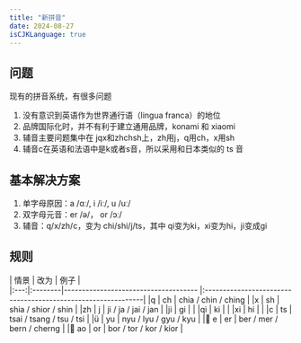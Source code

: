 ```yaml
---
title: "新拼音"
date: 2024-08-27
isCJKLanguage: true
---
```


## 问题

现有的拼音系统，有很多问题

1. 没有意识到英语作为世界通行语（lingua franca）的地位
1. 品牌国际化时，并不有利于建立通用品牌，konami 和 xiaomi
1. 辅音主要问题集中在 jqx和zhchsh上，zh用j，q用ch，x用sh
1. 辅音c在英语和法语中是k或者s音，所以采用和日本类似的 ts 音

## 基本解决方案

1. 单字母原因：a /ɑː/, i /iː/, u /uː/
1. 双字母元音：er /ə/， or /ɔː/
1. 辅音：q/x/zh/c，变为 chi/shi/j/ts，其中 qi变为ki，xi变为hi，ji变成gi

## 规则

| 情景      | 改为                               | 例子                                                          |  
|:---:|:--------|------------------------------------- |:-------------------------------------------------------------|
|q        | ch                                   | chia / chin / ching                                       |
|x       | sh                                   | shia / shior / shin                               |
|zh        | j                                    | ji / ja / jai / jan                               |
|ji        | gi                                   |                                     |
|qi        | ki                                  |                                       |
|xi       | hi                                   |                                       |
|c         | ts                                   | tsai / tsang / tsu / tsi                                  |
|ü         | yu                                   | nyu / lyu / gyu / kyu             |
|🤔 e         | er                                   | ber / mer / bern / cherng                              | 
|🤔 ao        | or                                   | bor / tor / kor / kior                              | 


<!-- 
## 四字母拼音表

<div style='width:1800px;margin-left: -500px;'>

|      | y/w  |b     |p     |m     |f     |d    |t    |n    |l    |g      |k     |h     |j      |q    |x    |zh    |ch     |sh     |r    |z    |c    |s    |
|------|------|------|------|------|------|-----|-----|-----|-----|-------|------|------|-------|-----|-----|------|-------|-------|-----|-----|-------|-----|
|a     |a     |ba    |pa    |ma    |fa    |da   |ta   |na   | la  | ga    | ka   | ha   |       |     |     | ja   | cha   |sha    |     | za  | tsa | sa  | 
|ai    |e     |be    |pe    |me    |      |de   |te   |ne   | le  | ge    | ke   | he   |       |     |     | je   | che   |she    |     | ze  | tse | se  | 
|an    |an    |ban   |pan   |man   | fan  |dan  |tan  |nan  | lan | gan   | kan  | han  |       |     |     | jan  | chan  |shan   | ran | zan | tsan | san  | 
|ang   |ang   |bang  |pang  |mang  | fang |dang |tang |nang | lang | gang | kang | hang |       |     |     | jang | cham  |sham   | rang | zang | tsam | sang  | 
|ao    |or   |bor   |por   |mor   |       |dor  |tor  |nor | lor   | gor  | kor  | hor  |       |     |     | jor  | chor  | shor  | ror  | zor | tsor | sor  | 
|e     |er   |      |      |mer   |       |der  |ter  |ner | ler   | ger  | ker  | her  |       |     |     | jer  | cher  | sher  | rer  | zer | tser | ser  | 
|ei    |ei   | bei  |pei   |mei   |fei   |dei   |     |nei | lei   | gei  |       | hei  |      |     |     |      |       | shei  |        | zei |      |   |
|en    |ern  | bern |pern  |mern  |fern  |dern  |     |nern |      | gern  |  kern | hern |      |      |    | jern | chen  | shen  | rern   | zern | tsen  | sern  |
|eng   |     | berm |perm  |merm  |ferm |derm  | term |nerm |lerm  | germ  |  kerm | herm |      |      |    | jerm | chem  | shem  | rerm   | zerm | tsem  | serm  |
|i     |yi   | bi   |pi    |mi    |       |di   | ti   |ni | li    |      |         |     | gi   |  ki  | hi   | ji | chi  | shi  | ri   | zi | tsi  | si  |
|ia    |ya   |      |     |     |        |dia    |      |   | lia    |      |         |     | gia   |  kia  | sia   |  |   |   |    |  |   |   |
|ian   |yan | ben  |pen  | men    |     |den   | ten | nen  | len   |      |         |     | gen   |  ken  | sen   |  |   |   |    |  |   |   |
|iang  |yang |     |    |        |     |       |     | nem  | lem   |      |         |     | gem   |  kem  | sem  |  |   |   |    |  |   |   |
|iao   |yor |  bior | pior | mior    |  | dior  | tior | nior  | lior   |      |         |     | gior   |  kior  | sior  |  |   |   |    |  |   |   |
|ie   |yer |  bier | pier | mier    |  | dier  | tier | nier  | lier   |      |         |     | gier   |  kier  | sier  |  |   |   |    |  |   |   |
|in   |yin |  bin | pin | min    |  |          |      | nin  | lin   |      |         |     | gin   |  kin  | sin  |  |   |   |    |  |   |   |
|ing   |ying |  bing | ping | ming |  |  ding  |  ting | ning  | ling   |      |         |     | ging   |  king  | sing  |  |   |   |    |  |   |   |
|io   |yo |   |  |  |  |    |   |   |    |      |         |     |    |    |   |  |   |   |    |  |   |   |
|iong  |yio |   |  |  |  |    |   |   |    |      |         |                                 |  gio  |  kio  |  sio |  |   |   |    |  |   |   |
|iu    |yo |   |  |          mio      |    |  dio   |   |    nio   | lio   |      |         |     |  gio  |  kio  |  sio |  |   |   |    |  |   |   |
|o    |er |  ber | per  |   mer    | fer   |       |   |        |    |      |         |     |    |    |   |  |   |   |    |  |   |   |
|ong    |werm |   |   |      |          | dong   | tong  | nong  | long  | gong  |  kong  | hong  |    |    |   | jong  | chum  |   | rong  |  zong |  tsum  | song  |
|ou    |o  |   | po  | mo      | fo         | do  | to  | no  | lo  | go  |  ko  | ho  |    |    |   | jo | cho  | sho   | ro  |  zo |  tso  | so  |
|u    |wu | bu   | pu  | mu      | fu         | du  | tu  | nu  | lu | gu |  ku  | hu  |    |    |   | ju| chu  | shu   | ru  |  zu |  tsu  | su  |
|ua    |wa |  |   |       |          |   |   |   |  | gua |  kua  | hua  |    |    |   | jua|   | shua   |   |   |    |   |
|uai  |we |  |   |       |          |   |   |   |  | gue|  kue  | hue  |    |    |   | | chue  | shue   |   |   |    |   |
|uan  |wan |  |   |       |          |  don | ton   | non  | lon  | gon |  kon  | hon  |    |    |   | jon | chon  | shon   | ron  | zon  |  tson  | son  |
|uang  |wang |  |   |       |          |   |    |   |   | gom |  kom  | hom  |    |    |   | jom | chom  | shom   |   |   |    |   |
|ue  |yur |  |   |       |          |   |    |niur   | liur  |  |    |   |  giur  | kiur   | siur  |  |   |    |   |   |    |   |
|ui  |wei |  |   |       |          | dui  | tui   |  |  |gui  |kui    | hui  |    |    |   | jui | chui  | shui   | rui  | zui  | tsui   | sui  |
|un  |wern |  |   |       |          | dun | tun   |  | lun |gun  |kun    | hun  |    |    |   | jun | chun  | shun   | run  | zun  | tsun   | sun  |
|uo  |wer |  |   |       |          | dur | tur  | nur | lur |gur  |kur    | hur  |    |    |   | jur| chur  | shur   | rur  | zur  | tsur   | sur  |
|ü  |yu  |  |   |       |          |  |   | nyu | lyu |  |    |   |    gyu | kyu | syu   |   |   |    |   ||    |   | 
|üan |yon  |  |   |       |          |  |   |  |  |  |    |   |     gyon | kyon | syon   |   |   |    |   ||    |   | |    |   | 
|ün |yun  |  |   |       |          |  |   |  |  |  |    |   |     gyun | kyun | syun   |   |   |    |   ||    |   | 
</div>

## 表音符号（phonetic）

<div style='width:1800px;margin-left: -500px;'>

|      | y/w  |b     |p     |m     |f     |d    |t    |n    |l    |g      |k     |h     |j      |q    |x    |zh    |ch     |sh     |r    |z    |c    |s    |
|------|------|------|------|------|------|-----|-----|-----|-----|-------|------|------|-------|-----|-----|------|-------|-------|-----|-----|-------|-----|
|a     |阿     |八    |扒    |马    |法    |大   |它   |呐   | 拉 | 咖    | 卡   | 哈   |       |     |     | 乍   | 叉   |杀    |     | 匝  | 擦/𰓣 | 卅  | 
|ai    |艾     |白    |排    |买    |     |代   |太   |乃   | 来  | 该    | 开   | 亥   |       |     |     | 宅   | 拆   |晒    |     | 在  | 才 | 塞  | 
|an    |安    |半     |潘    |曼   | 反  |旦  |覃  |南  | 兰 | 干   | 看  | 汗  |       |     |     | 占 | 产  |山   | 冉 | 咱 | 参/歺 | 三  | 
|ang   |卬    |邦     |旁    |亡    | 方 |当 |唐 | 囊/𰀉 | 浪 | 冈 | 亢 | 夯 |       |     |     | 章 | 常  |上   | 让 | 庄 | 仓 | 桑/𰗑  | 
|ao    |敖   |包      |泡    |毛   |       |刀  |桃  |闹 | 老   | 高  | 考  | 好  |       |     |     | 交  | 吵  | 少  | 扰  | 早 | 草 | 扫  | 
|e     |儿   |      |      |末   |       |的  |忒  |讷 | 乐   | 个  | 可  | 合  |       |     |     | 折  | 车  | 舌  | 热  | 仄 | 册 | 色  | 
|ei    |欸   | 北  |pei  |毎  |fei   |dei   |     |nei | lei   | gei  |       | hei  |      |     |     |      |       | shei  |        | zei |      |   |
|en    |ern  | bern |pern  |mern  |fern  |dern  |     |nern |      | gern  |  kern | hern |      |      |    | jern | chen  | shen  | rern   | zern | tsen  | sern  |
|eng   |     | berm |perm  |merm  |ferm |derm  | term |nerm |lerm  | germ  |  kerm | herm |      |      |    | jerm | chem  | shem  | rerm   | zerm | tsem  | serm  |
|i     |yi   | bi   |pi    |mi    |       |di   | ti   |ni | li    |      |         |     | gi   |  ki  | hi   | ji | chi  | shi  | ri   | zi | tsi  | si  |
|ia    |ya   |      |     |     |        |dia    |      |   | lia    |      |         |     | gia   |  kia  | sia   |  |   |   |    |  |   |   |
|ian   |yan | ben  |pen  | men    |     |den   | ten | nen  | len   |      |         |     | gen   |  ken  | sen   |  |   |   |    |  |   |   |
|iang  |yang |     |    |        |     |       |     | nem  | lem   |      |         |     | gem   |  kem  | sem  |  |   |   |    |  |   |   |
|iao   |yor |  bior | pior | mior    |  | dior  | tior | nior  | lior   |      |         |     | gior   |  kior  | sior  |  |   |   |    |  |   |   |
|ie   |yer |  bier | pier | mier    |  | dier  | tier | nier  | lier   |      |         |     | gier   |  kier  | sier  |  |   |   |    |  |   |   |
|in   |yin |  bin | pin | min    |  |          |      | nin  | lin   |      |         |     | gin   |  kin  | sin  |  |   |   |    |  |   |   |
|ing   |ying |  bing | ping | ming |  |  ding  |  ting | ning  | ling   |      |         |     | ging   |  king  | sing  |  |   |   |    |  |   |   |
|io   |yo |   |  |  |  |    |   |   |    |      |         |     |    |    |   |  |   |   |    |  |   |   |
|iong  |yio |   |  |  |  |    |   |   |    |      |         |                                 |  gio  |  kio  |  sio |  |   |   |    |  |   |   |
|iu    |yo |   |  |          mio      |    |  dio   |   |    nio   | lio   |      |         |     |  gio  |  kio  |  sio |  |   |   |    |  |   |   |
|o    |er |  ber | per  |   mer    | fer   |       |   |        |    |      |         |     |    |    |   |  |   |   |    |  |   |   |
|ong    |werm |   |   |      |          | dong   | tong  | nong  | long  | gong  |  kong  | hong  |    |    |   | jong  | chum  |   | rong  |  zong |  tsum  | song  |
|ou    |o  |   | po  | mo      | fo         | do  | to  | no  | lo  | go  |  ko  | ho  |    |    |   | jo | cho  | sho   | ro  |  zo |  tso  | so  |
|u    |wu | bu   | pu  | mu      | fu         | du  | tu  | nu  | lu | gu |  ku  | hu  |    |    |   | ju| chu  | shu   | ru  |  zu |  tsu  | su  |
|ua    |wa |  |   |       |          |   |   |   |  | gua |  kua  | hua  |    |    |   | jua|   | shua   |   |   |    |   |
|uai  |we |  |   |       |          |   |   |   |  | gue|  kue  | hue  |    |    |   | | chue  | shue   |   |   |    |   |
|uan  |wan |  |   |       |          |  don | ton   | non  | lon  | gon |  kon  | hon  |    |    |   | jon | chon  | shon   | ron  | zon  |  tson  | son  |
|uang  |wang |  |   |       |          |   |    |   |   | gom |  kom  | hom  |    |    |   | jom | chom  | shom   |   |   |    |   |
|ue  |yur |  |   |       |          |   |    |niur   | liur  |  |    |   |  giur  | kiur   | siur  |  |   |    |   |   |    |   |
|ui  |wei |  |   |       |          | dui  | tui   |  |  |gui  |kui    | hui  |    |    |   | jui | chui  | shui   | rui  | zui  | tsui   | sui  |
|un  |wern |  |   |       |          | dun | tun   |  | lun |gun  |kun    | hun  |    |    |   | jun | chun  | shun   | run  | zun  | tsun   | sun  |
|uo  |wer |  |   |       |          | dur | tur  | nur | lur |gur  |kur    | hur  |    |    |   | jur| chur  | shur   | rur  | zur  | tsur   | sur  |
|ü  |yu  |  |   |       |          |  |   | nyu | lyu |  |    |   |    gyu | kyu | syu   |   |   |    |   ||    |   | 
|üan |yon  |  |   |       |          |  |   |  |  |  |    |   |     gyon | kyon | syon   |   |   |    |   ||    |   | |    |   | 
|ün |yun  |  |   |       |          |  |   |  |  |  |    |   |     gyun | kyun | syun   |   |   |    |   ||    |   | 
</div>

## 表音字

|      |    |y    |w      |b     |p     |m     |f     |d    |t    |n    |l    |g      |k     |h     |j      |q    |x    |zh    |ch     |sh     |r    |z    |c    |s    |
|------|----|-----|-------|-----|------|------|------|-----|-----|-----|-----|-------|------|------|-------|-----|-----|------|-------|-------|-----|-----|-------|-----|-----|-----|
|a     |大、八 | 讠 | 𤣩   |冫    | 丬    | 冖   | 阝  | 刂   |土   |女   | 扌、力    |  工   | 口   |  火  | 几、巾  | 犭、七  |  忄  | ⻌    |  彳   |山     |亻   | 子  |  艹  | 纟  | 
|ai    |才     |    |    |   |     |   |  |   |  |   |  |   |       |     |     |    |    |    |     |   |  |   | 
|an    |山、三    |    |    |   |     |   |  |   |  |   |  |   |       |     |     |    |    |    |     |   |  |   | 
|ang   |上、方 |    |    |   |     |   |  |   |  |   |  |   |       |     |     |    |    |    |     |   |  |   | 
|ao    |刀  |    |    |   |     |   |  |   |  |   |  |   |       |     |     |    |    |    |     |   |  |   | 
|e     |儿 |    |    |   |     |   |  |   |  |   |  |   |       |     |     |    |    |    |     |   |  |   | 
|ei    |内 |    |    |   |     |   |  |   |  |   |  |   |       |     |     |    |    |    |     |   |  |   | 
|en    |人 |    |    |   |     |   |  |   |  |   |  |   |       |     |     |    |    |    |     |   |  |   | 
|eng   |生 |    |    |   |     |   |  |   |  |   |  |   |       |     |     |    |    |    |     |   |  |   | 
|i     |匕 |    |    |   |     |   |  |   |  |   |  |   |       |     |     |    |    |    |     |   |  |   | 
|ia    |丫 |    |    |   |     |   |  |   |  |   |  |   |       |     |     |    |    |    |     |   |  |   | 
|ian   |天|    |    |   |     |   |  |   |  |   |  |   |       |     |     |    |    |    |     |   |  |   | 
|iang  |羊 |    |    |   |     |   |  |   |  |   |  |   |       |     |     |    |    |    |     |   |  |   | 
|iao   |幺|    |    |   |     |   |  |   |  |   |  |   |       |     |     |    |    |    |     |   |  |   | 
|ie   |也 |    |    |   |     |   |  |   |  |   |  |   |       |     |     |    |    |    |     |   |  |   | 
|in   |心 |    |    |   |     |   |  |   |  |   |  |   |       |     |     |    |    |    |     |   |  |   | 
|ing   |丁 |    |    |   |     |   |  |   |  |   |  |   |       |     |     |    |    |    |     |   |  |   | 
|io   |又 |   |  |  |  |    |   |   |    |      |         |     |    |    |   |  |   |   |    |  |   |   |
|iong  |兄 |    |    |   |     |   |  |   |  |   |  |   |       |     |     |    |    |    |     |   |  |   | 
|iu    |牛|    |    |   |     |   |  |   |  |   |  |   |       |     |     |    |    |    |     |   |  |   | 
|o    |卜 |    |    |   |     |   |  |   |  |   |  |   |       |     |     |    |    |    |     |   |  |   | 
|ong    |工|    |    |   |     |   |  |   |  |   |  |   |       |     |     |    |    |    |     |   |  |   | 
|ou    |又 |    |    |   |     |   |  |   |  |   |  |   |       |     |     |    |    |    |     |   |  |   | 
|u    |土 |    |    |   |     |   |  |   |  |   |  |   |       |     |     |    |    |    |     |   |  |   | 
|ua    |化 |    |    |   |     |   |  |   |  |   |  |   |       |     |     |    |    |    |     |   |  |   | 
|uai  | 夬|    |    |   |     |   |  |   |  |   |  |   |       |     |     |    |    |    |     |   |  |   | 
|uan  | 关 |    |    |   |     |   |  |   |  |   |  |   |       |     |     |    |    |    |     |   |  |   | 
|uang  |光|    |    |   |     |   |  |   |  |   |  |   |       |     |     |    |    |    |     |   |  |   | 
|ui  |亏 |    |    |   |     |   |  |   |  |   |  |   |       |     |     |    |    |    |     |   |  |   | 
|un  |分 |    |    |   |     |   |  |   |  |   |  |   |       |     |     |    |    |    |     |   |  |   | 
|uo  |火 |    |    |   |     |   |  |   |  |   |  |   |       |     |     |    |    |    |     |   |  |   | 
|ü  |于 |    |    |   |     |   |  |   |  |   |  |   |       |     |     |    |    |    |     |   |  |   | 
|üe  |月|    |    |   |     |   |  |   |  |   |  |   |       |     |     |    |    |    |     |   |  |   | 
|üan |元  |    |    |   |     |   |  |   |  |   |  |   |       |     |     |    |    |    |     |   |  |   | 
|ün |云 |    |    |   |     |   |  |   |  |   |  |   |       |     |     |    |    |    |     |   |  |   |  -->